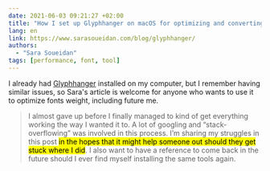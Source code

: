 ```yaml
---
date: 2021-06-03 09:21:27 +02:00
title: "How I set up Glyphhanger on macOS for optimizing and converting font files for the Web"
lang: en
link: https://www.sarasoueidan.com/blog/glyphhanger/
authors:
  - "Sara Soueidan"
tags: [performance, font, tool]
---
```


I already had [Glyphhanger](https://github.com/zachleat/glyphhanger) installed on my computer, but I remember having similar issues, so Sara's article is welcome for anyone who wants to use it to optimize fonts weight, including future me.

> I almost gave up before I finally managed to kind of get everything working the way I wanted it to. A lot of googling and “stack-overflowing” was involved in this process. I’m sharing my struggles in this post <mark>in the hopes that it might help someone out should they get stuck where I did</mark>. I also want to have a reference to come back in the future should I ever find myself installing the same tools again.

